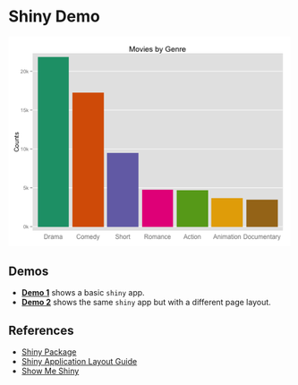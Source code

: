 Shiny Demo
==============================

![Bar Chart](barchart.png)

Demos
------------------------------

- [**Demo 1**](demo1/) shows a basic `shiny` app.
- [**Demo 2**](demo2/) shows the same `shiny` app but with a different page layout.

References
------------------------------

- [Shiny Package](http://www.rstudio.com/shiny/)
- [Shiny Application Layout Guide](https://github.com/rstudio/shiny/wiki/Shiny-Application-Layout-Guide)
- [Show Me Shiny](http://www.showmeshiny.com/)



